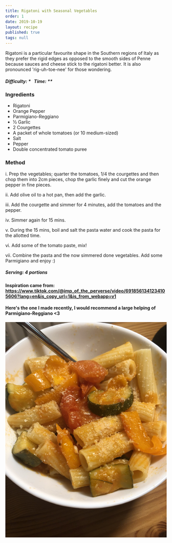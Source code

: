```yaml
---
title: Rigatoni with Seasonal Vegetables
order: 1
date: 2019-10-19
layout: recipe
published: true
tags: null
---
```

Rigatoni is a particular favourite shape in the Southern regions of Italy as they prefer the rigid edges as opposed to the smooth sides of Penne because sauces and cheese stick to the rigatoni better. It is also pronounced 'rig-uh-toe-nee' for those wondering.

##### Difficulty: \*   Time: \**

### Ingredients

* Rigatoni
* Orange Pepper
* Parmigiano-Reggiano
* ½ Garlic
* 2 Courgettes
* A packet of whole tomatoes (or 10 medium-sized)
* Salt
* Pepper
* Double concentrated tomato puree

### Method

i. Prep the vegetables; quarter the tomatoes, 1/4 the courgettes and then chop them into 2cm pieces, chop the garlic finely and cut the orange pepper in fine pieces.

ii. Add olive oil to a hot pan, then add the garlic.

iii. Add the courgette and simmer for 4 minutes, add the tomatoes and the pepper. 

iv. Simmer again for 15 mins.

v. During the 15 mins, boil and salt the pasta water and cook the pasta for the allotted time.

vi. Add some of the tomato paste, mix!

vii. Combine the pasta and the now simmered done vegetables. Add some Parmigiano and enjoy :)

##### Serving: 4 portions

#### Inspiration came from: <https://www.tiktok.com/@imp_of_the_perverse/video/6918561341234105606?lang=en&is_copy_url=1&is_from_webapp=v1>

#### Here's the one I made recently, I would recommend a large helping of Parmigiano-Reggiano <3

![Bowl of rigatoni with a sprinkling of Parmigiano-Reggiano](../uploads/rigatoni.jpg "Vegetable Rigatoni")